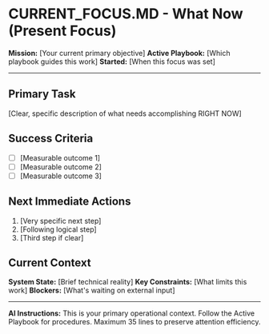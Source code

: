 # CURRENT_FOCUS.MD - What Now (Present Focus)

**Mission:** [Your current primary objective]
**Active Playbook:** [Which playbook guides this work]
**Started:** [When this focus was set]

---

## Primary Task
[Clear, specific description of what needs accomplishing RIGHT NOW]

## Success Criteria
- [ ] [Measurable outcome 1]
- [ ] [Measurable outcome 2] 
- [ ] [Measurable outcome 3]

## Next Immediate Actions
1. [Very specific next step]
2. [Following logical step]  
3. [Third step if clear]

## Current Context
**System State:** [Brief technical reality]
**Key Constraints:** [What limits this work]
**Blockers:** [What's waiting on external input]

---

**AI Instructions:** This is your primary operational context. Follow the Active Playbook for procedures. Maximum 35 lines to preserve attention efficiency.